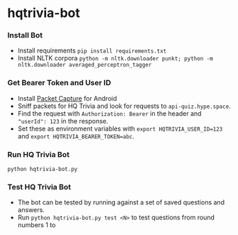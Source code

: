 # hqtrivia-bot

### Install Bot
 * Install requirements `pip install requirements.txt`
 * Install NLTK corpora `python -m nltk.downloader punkt; python -m nltk.downloader averaged_perceptron_tagger`


### Get Bearer Token and User ID
 * Install [Packet Capture](https://play.google.com/store/apps/details?id=app.greyshirts.sslcapture) for Android
 * Sniff packets for HQ Trivia and look for requests to `api-quiz.hype.space`.
 * Find the request with `Authorization: Bearer` in the header and `"userId": 123` in the response.
 * Set these as environment variables with `export HQTRIVIA_USER_ID=123` and `export HQTRIVIA_BEARER_TOKEN=abc`.


### Run HQ Trivia Bot
`python hqtrivia-bot.py`


### Test HQ Trivia Bot
 * The bot can be tested by running against a set of saved questions and answers.
 * Run `python hqtrivia-bot.py test <N>` to test questions from round numbers 1 to <N>
